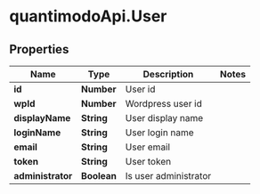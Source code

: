 # quantimodoApi.User

## Properties
Name | Type | Description | Notes
------------ | ------------- | ------------- | -------------
**id** | **Number** | User id | 
**wpId** | **Number** | Wordpress user id | 
**displayName** | **String** | User display name | 
**loginName** | **String** | User login name | 
**email** | **String** | User email | 
**token** | **String** | User token | 
**administrator** | **Boolean** | Is user administrator | 


